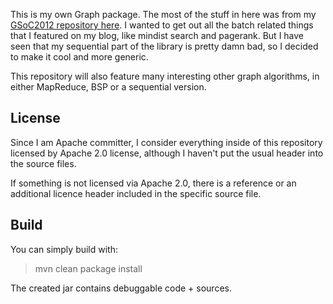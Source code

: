 This is my own Graph package. 
The most of the stuff in here was from my [GSoC2012 repository here](https://code.google.com/p/hama-shortest-paths/). 
I wanted to get out all the batch related things that I featured on my blog, like mindist search and pagerank. 
But I have seen that my sequential part of the library is pretty damn bad, so I decided to make it cool and more generic.

This repository will also feature many interesting other graph algorithms, in either MapReduce, BSP or a sequential version.


License
-------

Since I am Apache committer, I consider everything inside of this repository 
licensed by Apache 2.0 license, although I haven't put the usual header into the source files.

If something is not licensed via Apache 2.0, there is a reference or an additional licence header included in the specific source file.


Build
-----

You can simply build with:
 
> mvn clean package install

The created jar contains debuggable code + sources.
